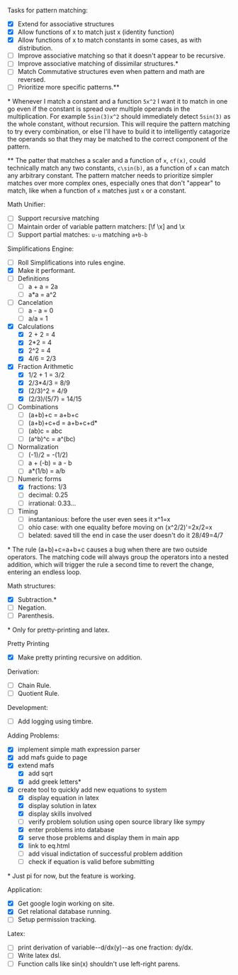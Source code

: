 Tasks for pattern matching:
- [x] Extend for associative structures
- [x] Allow functions of x to match just x (identity function)
- [x] Allow functions of x to match constants in some cases, as with distribution.
- [ ] Improve associative matching so that it doesn't appear to be recursive.
- [ ] Improve associative matching of dissimilar structures.\*
- [ ] Match Commutative structures even when pattern and math are reversed.
- [ ] Prioritize more specific patterns.\*\*

\* Whenever I match a constant and a function `5x^2` I want it to match in one go
even if the constant is spread over multiple operands in the multiplication. For
example `5sin(3)x^2` should immediately detect `5sin(3)` as the whole constant,
without recursion. This will require the pattern matching to try every combination,
or else I'll have to build it to intelligently catagorize the operands so that they
may be matched to the correct component of the pattern.

\*\* The patter that matches a scaler and a function of `x`, `cf(x)`, could
technically match any two constants, `c\sin(b)`, as a function of `x` can match any
arbitrary constant. The pattern matcher needs to prioritize simpler matches over
more complex ones, especially ones that don't "appear" to match, like when a
function of `x` matches just `x` or a constant.

Math Unifier:
- [ ] Support recursive matching
- [ ] Maintain order of variable pattern matchers: [\f \x] and \x
- [ ] Support partial matches: `u-u` matching `a+b-b`

Simplifications Engine:
- [ ] Roll Simplifications into rules engine.
- [x] Make it performant.
- [ ] Definitions
  - [ ] a + a = 2a
  - [ ] a\*a = a^2
- [ ] Cancelation
  - [ ] a - a = 0
  - [ ] a/a = 1
- [x] Calculations
  - [x] 2 + 2 = 4
  - [x] 2\*2 = 4
  - [x] 2^2 = 4
  - [x] 4/6 = 2/3
- [x] Fraction Arithmetic
  - [x] 1/2 + 1 = 3/2
  - [x] 2/3\*4/3 = 8/9
  - [x] \(2/3)^2 = 4/9
  - [x] \(2/3)/\(5/7) = 14/15
- [ ] Combinations
  - [ ] \(a+b)+c = a+b+c
  - [ ] \(a+b)+c+d = a+b+c+d\*
  - [ ] \(ab)c = abc
  - [ ] \(a^b)^c = a^(bc)
- [ ] Normalization
  - [ ] \(-1)/2 = -(1/2)
  - [ ] a + (-b) = a - b
  - [ ] a\*(1/b) = a/b
- [ ] Numeric forms
  - [x] fractions: 1/3
  - [ ] decimal: 0.25
  - [ ] irrational: 0.33…
- [ ] Timing
  - [ ] instantanious: before the user even sees it x^1=x
  - [ ] ohio case: with one equality before moving on (x^2/2)'=2x/2=x
  - [ ] belated: saved till the end in case the user doesn't do it 28/49=4/7

\* The rule (a+b)+c=a+b+c causes a bug when there are two outside operators. The
matching code will always group the operators into a nested addition, which will
trigger the rule a second time to revert the change, entering an endless loop.

Math structures:
- [X] Subtraction.\*
- [ ] Negation.
- [ ] Parenthesis.

\* Only for pretty-printing and latex.

Pretty Printing
- [x] Make pretty printing recursive on addition.

Derivation:
- [ ] Chain Rule.
- [ ] Quotient Rule.

Development:
- [ ] Add logging using timbre.

Adding Problems:
- [x] implement simple math expression parser
- [x] add mafs guide to page
- [x] extend mafs
  - [x] add sqrt
  - [x] add greek letters\*
- [x] create tool to quickly add new equations to system
  - [x] display equation in latex
  - [x] display solution in latex
  - [x] display skills involved
  - [ ] verify problem solution using open source library like sympy
  - [x] enter problems into database
  - [x] serve those problems and display them in main app
  - [x] link to eq.html
  - [ ] add visual indictation of successful problem addition
  - [ ] check if equation is valid before submitting

\* Just pi for now, but the feature is working.

Application:
- [x] Get google login working on site.
- [x] Get relational database running.
- [ ] Setup permission tracking.

Latex:
- [ ] print derivation of variable--d/dx(y)--as one fraction: dy/dx.
- [ ] Write latex dsl.
- [ ] Function calls like sin(x) shouldn't use left-right parens.
